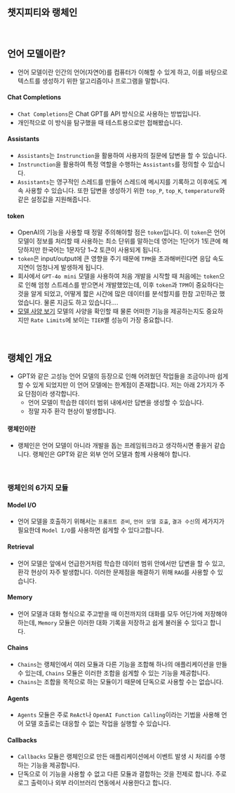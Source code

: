 ## 챗지피티와 랭체인

<br>

## 언어 모델이란?

- 언어 모델이란 인간의 언어(자연어)를 컴퓨터가 이해할 수 있게 하고, 이를 바탕으로 텍스트를 생성하기 위한 알고리즘이나 프로그램을 말합니다.

#### Chat Completions

- `Chat Completions`은 Chat GPT를 API 방식으로 사용하는 방법입니다.
- 개인적으로 이 방식을 탐구했을 때 테스트용으로만 접해봤습니다. 

#### Assistants

- `Assistants`는 `Instrunction`을 활용하여 사용자의 질문에 답변을 할 수 있습니다.
- `Instrunction`을 활용하여 특정 역할을 수행하는 `Assistants`를 정의할 수 있습니다.
- `Assistants`는 영구적인 스레드를 만들어 스레드에 메시지를 기록하고 이후에도 계속 사용할 수 있습니다. 또한 답변을 생성하기 위한 `top_P`, `top_K`, `temperature`와 같은 설정값을 지원해줍니다.

#### token

- OpenAI의 기능을 사용할 때 정말 주의해야할 점은 `token`입니다. 이 `token`은 언어 모델이 정보를 처리할 때 사용하는 최소 단위를 말하는데 영어는 1단어가 1토큰에 해당하지만 한국어는 1문자당 1~2 토큰이 사용되게 됩니다.
- `token`은 input/output에 큰 영향을 주기 때문에 `TPM`을 초과해버린다면 응답 속도 지연이 엄청나게 발생하게 됩니다.
- 회사에서 `GPT-4o mini` 모델을 사용하여 처음 개발을 시작할 때 처음에는 `token`으로 인해 엄청 스트레스를 받으면서 개발했었는데, 이후 `token`과 `TPM`이 중요하다는 것을 알게 되었고, 어떻게 짧은 시간에 많은 데이터를 분석할지를 한참 고민하곤 했었습니다. 물론 지금도 하고 있습니다....
- [모델 사양 보기](https://platform.openai.com/docs/models/gpt-4o-mini) 모델의 사양을 확인할 때 물론 어떠한 기능을 제공하는지도 중요하지만 `Rate Limits`에 보이는 `TIER`별 성능이 가장 중요합니다.

<br>

## 랭체인 개요

- GPT와 같은 고성능 언어 모델의 등장으로 인해 어려웠던 작업들을 조금이나마 쉽게할 수 있게 되었지만 이 언어 모델에는 한계점이 존재합니다. 저는 아래 2가지가 주요 단점이라 생각합니다.
  - 언어 모델이 학습한 데이터 범위 내에서만 답변을 생성할 수 있습니다.
  - 정말 자주 환각 현상이 발생합니다.

#### 랭체인이란

- 랭체인은 언어 모델이 아니라 개발을 돕는 프레임워크라고 생각하시면 좋을거 같습니다. 랭체인은 GPT와 같은 외부 언어 모델과 함께 사용해야 합니다.

<br>

### 랭체인의 6가지 모듈

#### Model I/O

- 언어 모델을 호출하기 위해서는 `프롬프트 준비`, `언어 모델 호출`, `결과 수신`의 세가지가 필요한데 `Model I/O`를 사용하면 쉽게할 수 있다고합니다.

#### Retrieval

- 언어 모델은 앞에서 언급한거처럼 학습한 데이터 범위 안에서만 답변을 할 수 있고, 환각 현상이 자주 발생합니다. 이러한 문제점을 해결하기 위해 `RAG`를 사용할 수 있습니다.

#### Memory

- 언어 모델과 대화 형식으로 주고받을 때 이전까지의 대화를 모두 어딘가에 저장해야하는데, `Memory` 모듈은 이러한 대화 기록을 저장하고 쉽게 불러올 수 있다고 합니다.

#### Chains

- `Chains`는 랭체인에서 여러 모듈과 다른 기능을 조합해 하나의 애플리케이션을 만들 수 있는데, `Chains` 모듈은 이러한 조합을 쉽게할 수 있는 기능을 제공합니다.
- `Chains`는 조합을 목적으로 하는 모듈이기 때문에 단독으로 사용할 수는 없습니다.

#### Agents

- `Agents` 모듈은 주로 `ReAct`나 `OpenAI Function Calling`이라는 기법을 사용해 언어 모델 호출로는 대응할 수 없는 작업을 실행할 수 있습니다.

#### Callbacks

- `Callbacks` 모듈은 랭체인으로 만든 애플리케이션에서 이벤트 발생 시 처리를 수행하는 기능을 제공합니다.
- 단독으로 이 기능을 사용할 수 없고 다른 모듈과 결합하는 것을 전제로 합니다. 주로 로그 출력이나 외부 라이브러리 연동에서 사용한다고 합니다.



